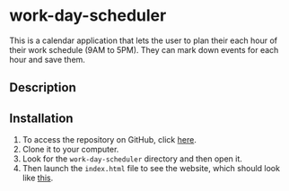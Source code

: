 # work-day-scheduler
This is a calendar application that lets the user to plan their each hour of their work schedule (9AM to 5PM). They can mark down events for each hour and save them.

## Description


## Installation
1. To access the repository on GitHub, click [here](https://github.com/christylex3/work-day-scheduler).
2. Clone it to your computer.
3. Look for the `work-day-scheduler` directory and then open it.
4. Then launch the `index.html` file to see the website, which should look like [this](https://christylex3.github.io/work-day-scheduler/).